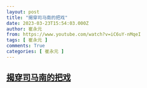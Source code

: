 ```yaml
---
layout: post
title: "揭穿司马南的把戏"
date: 2023-03-23T15:54:03.000Z
author: 崔永元
from: https://www.youtube.com/watch?v=iC6uY-nMqeI
tags: [ 崔永元 ]
comments: True
categories: [ 崔永元 ]
---
```

<!--1679586843000-->
[揭穿司马南的把戏](https://www.youtube.com/watch?v=iC6uY-nMqeI)
------

<div>

</div>
